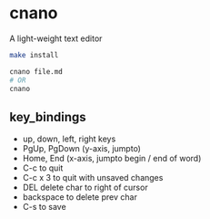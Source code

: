 # cnano

A light-weight text editor

```bash
make install

cnano file.md
# OR
cnano
```

## key_bindings

- up, down, left, right keys
- PgUp, PgDown (y-axis, jumpto)
- Home, End (x-axis, jumpto begin / end of word)
- C-c to quit
- C-c x 3 to quit with unsaved changes
- DEL delete char to right of cursor
- backspace to delete prev char
- C-s to save
